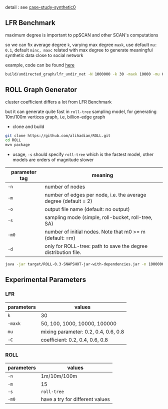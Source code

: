 detail : see [case-study-synthetic0](case_studies/case-study-synthetic0)

## LFR Benchmark

maximum degree is important to ppSCAN and other SCAN's computations

so we can fix average degree `k`, varying max degree `maxk`, use default `mu: 0.1`, default `minc, maxc` related with max degree to generate meaningful synthetic
data close to social network

example, code can be found [here](https://github.com/GraphProcessor/CommunityDetectionCodes/tree/master/Benchmark/2009-LFR-Benchmark/src_refactor_cpp)

```zsh
build/undirected_graph/lfr_undir_net -N 1000000 -k 30 -maxk 10000 -mu 0.1 
```

## ROLL Graph Generator

cluster coefficient differs a lot from LFR Benchmark

but it can generate quite fast in `roll-tree` sampling model, for generating 10m/100m vertices graph, i.e, billion-edge graph

* clone and build

```zsh
git clone https://github.com/alihadian/ROLL.git
cd ROLL
mvn package
```

* usage, `-s` should specify `roll-tree` which is the fastest model, other models are orders of magnitude slower

parameter tag | meaning
--- | ---
`-n` | number of nodes
`-m` | number of edges per node, i.e. the average degree (default = 2)
`-o` | output file name (default: no output)
`-s` | sampling mode (simple, roll-bucket, roll-tree, SA)
`-m0` | number of initial nodes. Note that m0 >= m (default: =m)
`-d` | only for ROLL-tree: path to save the degree distribution file.

```zsh
java -jar target/ROLL-0.3-SNAPSHOT-jar-with-dependencies.jar -n 1000000 -m 30 -o ~/GitRepos/ScanOptimizing/dataset/roll_graph0/roll.edges -s roll-tree
```

## Experimental Parameters

### LFR

parameters | values
--- | ---
`k` | 30
`-maxk` | 50, 100, 1000, 10000, 100000
`mu` | mixing parameter: 0.2, 0.4, 0.6, 0.8
`-C` | coefficient: 0.2, 0.4, 0.6, 0.8

### ROLL

parameters | values
--- | ---
`-n` | 1m/10m/100m
`-m` | 15
`-s`  | `roll-tree`
`-m0` |  have a try for different values